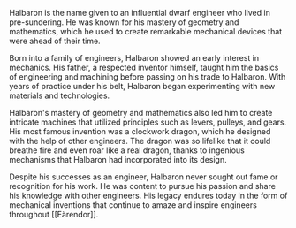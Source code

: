 Halbaron is the name given to an influential dwarf engineer who lived in pre-sundering. He was known for his mastery of geometry and mathematics, which he used to create remarkable mechanical devices that were ahead of their time. 

Born into a family of engineers, Halbaron showed an early interest in mechanics. His father, a respected inventor himself, taught him the basics of engineering and machining before passing on his trade to Halbaron. With years of practice under his belt, Halbaron began experimenting with new materials and technologies.

Halbaron's mastery of geometry and mathematics also led him to create intricate machines that utilized principles such as levers, pulleys, and gears. His most famous invention was a clockwork dragon, which he designed with the help of other engineers. The dragon was so lifelike that it could breathe fire and even roar like a real dragon, thanks to ingenious mechanisms that Halbaron had incorporated into its design.

Despite his successes as an engineer, Halbaron never sought out fame or recognition for his work. He was content to pursue his passion and share his knowledge with other engineers. His legacy endures today in the form of mechanical inventions that continue to amaze and inspire engineers throughout [[Eärendor]].